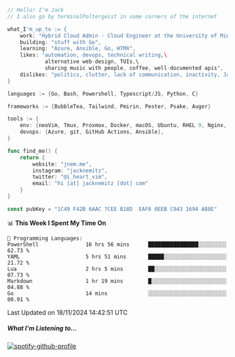 ```go
// Hello! I'm Jack
// I also go by terminalPoltergeist in some corners of the internet

what_I'm_up_to := {
    work: "Hybrid Cloud Admin - Cloud Engineer at the University of Minnesota",
    building: "stuff with Go",
    learning: "Azure, Ansible, Go, HTMX",
    likes: "automation, devops, technical writing,\
            alternative web-design, TUIs,\
            sharing music with people, coffee, well-documented apis",
    dislikes: "politics, clutter, lack of communication, inactivity, Java",
}

languages := {Go, Bash, Powershell, Typescript/JS, Python, C}

frameworks := {BubbleTea, Tailwind, Pmirin, Pester, Psake, Auger}

tools := {
    env: {neoVim, Tmux, Proxmox, Docker, macOS, Ubuntu, RHEL 9, Nginx, DigitalOcean, Cloudflare},
    devops: {Azure, git, GitHub Actions, Ansible},
}

func find_me() {
    return {
        website: "jnem.me",
        instagram: "jacknemitz",
        twitter: "@i_heart_vim",
        email: "hi [at] jacknemitz [dot] com"
    }
}

const pubKey = "1C49 F42B 6AAC 7CEE B18D  EAF6 0EEB C943 1694 A88E"
```

<!--START_SECTION:waka-->
📊 **This Week I Spent My Time On** 

```text
💬 Programming Languages: 
PowerShell               16 hrs 56 mins      ████████████████░░░░░░░░░   62.73 % 
YAML                     5 hrs 51 mins       █████░░░░░░░░░░░░░░░░░░░░   21.72 % 
Lua                      2 hrs 5 mins        ██░░░░░░░░░░░░░░░░░░░░░░░   07.73 % 
Markdown                 1 hr 19 mins        █░░░░░░░░░░░░░░░░░░░░░░░░   04.88 % 
Go                       14 mins             ░░░░░░░░░░░░░░░░░░░░░░░░░   00.91 % 
```


 Last Updated on 18/11/2024 14:42:51 UTC
<!--END_SECTION:waka-->

##### What I'm Listening to...

[![spotify-github-profile](https://jnem.me/listening-item?maxAge=2592000)](https://jnem.me/listening)
